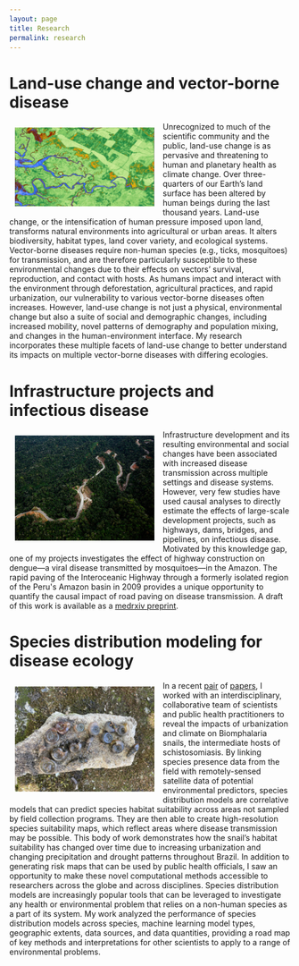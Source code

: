 ```yaml
---
layout: page
title: Research
permalink: research
---
```


# **Land-use change and vector-borne disease**

<img src="land-use-change.jpg" align="left" width="250" style="margin: 10px 15px 15px 10px;"/> Unrecognized to much of the scientific community and the public, land-use change is as pervasive and threatening to human and planetary health as climate change. Over three-quarters of our Earth’s land surface has been altered by human beings during the last thousand years. Land-use change, or the intensification of human pressure imposed upon land, transforms natural environments into agricultural or urban areas. It alters biodiversity, habitat types, land cover variety, and ecological systems. Vector-borne diseases require non-human species (e.g., ticks, mosquitoes) for transmission, and are therefore particularly susceptible to these environmental changes due to their effects on vectors’ survival, reproduction, and contact with hosts. As humans impact and interact with the environment through deforestation, agricultural practices, and rapid urbanization, our vulnerability to various vector-borne diseases often increases. However, land-use change is not just a physical, environmental change but also a suite of social and demographic changes, including increased mobility, novel patterns of demography and population mixing, and changes in the human-environment interface. My research incorporates these multiple facets of land-use change to better understand its impacts on multiple vector-borne diseases with differing ecologies. 

# **Infrastructure projects and infectious disease**

<img src="interoceanic-highway2.jpg" align="left" width="250" style="margin: 10px 15px 15px 10px;"/> Infrastructure development and its resulting environmental and social changes have been associated with increased disease transmission across multiple settings and disease systems. However, very few studies have used causal analyses to directly estimate the effects of large-scale development projects, such as highways, dams, bridges, and pipelines, on infectious disease. Motivated by this knowledge gap, one of my projects investigates the effect of highway construction on dengue—a viral disease transmitted by mosquitoes—in the Amazon. The rapid paving of the Interoceanic Highway through a formerly isolated region of the Peru's Amazon basin in 2009 provides a unique opportunity to quantify the causal impact of road paving on disease transmission. A draft of this work is available as a [medrxiv preprint](https://www.medrxiv.org/content/10.1101/2024.11.15.24317406v1).

# **Species distribution modeling for disease ecology**

<img src="biom_snails2.jpeg" align="left" width="250" style="margin: 10px 15px 15px 10px;"/> In a recent [pair](https://journals.plos.org/globalpublichealth/article?id=10.1371/journal.pgph.0002224) of [papers](https://www.nature.com/articles/s41467-024-48335-9), I worked with an interdisciplinary, collaborative team of scientists and public health practitioners to reveal the impacts of urbanization and climate on Biomphalaria snails, the intermediate hosts of schistosomiasis. By linking species presence data from the field with remotely-sensed satellite data of potential environmental predictors, species distribution models are correlative models that can predict species habitat suitability across areas not sampled by field collection programs. They are then able to create high-resolution species suitability maps, which reflect areas where disease transmission may be possible. This body of work demonstrates how the snail’s habitat suitability has changed over time due to increasing urbanization and changing precipitation and drought patterns throughout Brazil. In addition to generating risk maps that can be used by public health officials, I saw an opportunity to make these novel computational methods accessible to researchers across the globe and across disciplines. Species distribution models are increasingly popular tools that can be leveraged to investigate any health or environmental problem that relies on a non-human species as a part of its system. My work analyzed the performance of species distribution models across species, machine learning model types, geographic extents, data sources, and data quantities, providing a road map of key methods and interpretations for other scientists to apply to a range of environmental problems. 

